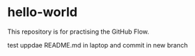 # hello-world
This repository is for practising the GitHub Flow.

test uppdae README.md in laptop and commit in new branch
